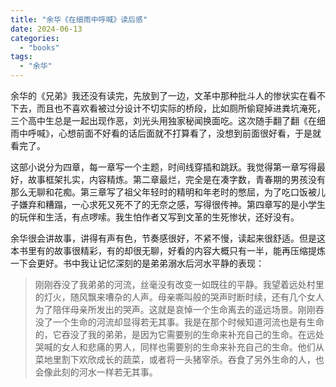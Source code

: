```yaml
---
title: "余华《在细雨中呼喊》读后感"
date: 2024-06-13
categories: 
  - "books"
tags: 
  - "余华"
---
```


余华的《兄弟》我还没有读完，先放到了一边，文革中那种批斗人的惨状实在看不下去，而且也不喜欢看被过分设计不切实际的桥段，比如厕所偷窥掉进粪坑淹死，三个高中生总是一起出现作恶，刘光头用独家秘闻换面吃。这次随手翻了翻《在细雨中呼喊》，心想前面不好看的话后面就不打算看了，没想到前面很好看，于是就看完了。

这部小说分为四章，每一章写一个主题，时间线穿插和跳跃。我觉得第一章写得最好，故事框架扎实，内容精炼。第二章最烂，完全是在凑字数，青春期的男孩没有那么无聊和花痴。第三章写了祖父年轻时的精明和年老时的憋屈，为了吃口饭被儿子嫌弃和糟蹋，一心求死又死不了的无奈之感，写得很传神。第四章写的是小学生的玩伴和生活，有点啰嗦。我生怕作者又写到文革的生死惨状，还好没有。

余华很会讲故事，讲得有声有色，节奏感很好，不紧不慢，读起来很舒适。但是这本书里有的故事很精彩，有的却很无聊，好看的内容大概只有一半，能再压缩提炼一下会更好。书中我让记忆深刻的是弟弟溺水后河水平静的表现：

> 刚刚吞没了我弟弟的河流，丝毫没有改变一如既往的平静。我望着远处村里的灯火，随风飘来嘈杂的人声。母亲嘶叫般的哭声时断时续，还有几个女人为了陪伴母亲所发出的哭声。这就是哀悼一个生命离去的遥远场景。刚刚吞没了一个生命的河流却显得若无其事。我是在那个时候知道河流也是有生命的，它吞没了我的弟弟，是因为它需要别的生命来补充自己的生命。在远处哭喊的女人和悲痛的男人，同样也需要别的生命来补充自己的生命。他们从菜地里割下欢欣成长的蔬菜，或者将一头猪宰杀。吞食了另外生命的人，也会像此刻的河水一样若无其事。
